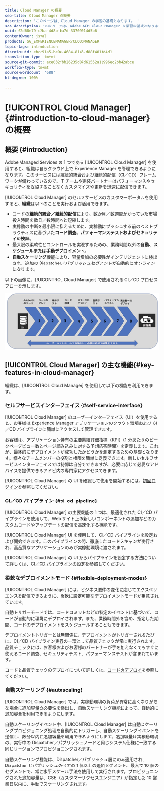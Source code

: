 ```yaml
---
title: Cloud Manager の概要
seo-title: Cloud Manager の概要
description: 'このページは、Cloud Manager の学習の基礎となります。 '
seo-description: 'このページは、Adobe AEM Cloud Manager の学習の基礎となります。メリットと主な機能を説明します。 '
uuid: 62d68e79-c2ba-4d8b-ba7d-33709014d5b6
contentOwner: jsyal
products: SG_EXPERIENCEMANAGER/CLOUDMANAGER
topic-tags: introduction
discoiquuid: ebcc91a5-be9e-4684-8146-d88f4013d4d1
translation-type: tm+mt
source-git-commit: ace032fbb26235d87d61552a11996ec2bb42abce
workflow-type: tm+mt
source-wordcount: '688'
ht-degree: 100%

---
```



# [!UICONTROL Cloud Manager]{#introduction-to-cloud-manager} の概要

## 概要 {#introduction}

Adobe Managed Services の 1 つである [!UICONTROL Cloud Manager] を使用すると、組織は自らクラウド上で Experience Manager を管理できるようになります。このサービスには継続的統合および継続的配信（CI／CD）フレームワークが備わっているので、IT チームや実装パートナーはパフォーマンスやセキュリティを妥協することなくカスタマイズや更新を迅速に配信できます。

[!UICONTROL Cloud Manager] のセルフサービスのカスタマーポータルを使用すると、**組織**&#x200B;は以下のことを実行および活用できます。

* コードの&#x200B;**継続的統合／継続的配信**&#x200B;により、数か月／数週間かかっていた市場投入時間を数日／数時間へと短縮します。
* 実稼動の中断を最小限に抑えるために、実稼動にプッシュする前のベストプラクティスに基づいた&#x200B;**コード調査、パフォーマンステストおよびセキュリティの検証**。
* 最大限の柔軟性とコントロールを実現するための、業務時間以外の&#x200B;**自動、スケジュールまたは手動デプロイメント**。
* **自動スケーリング**&#x200B;機能により、容量増加の必要性がインテリジェントに検出され、追加の Dispatcher／パブリッシュセグメントが自動的にオンラインになります。

以下の画像に、[!UICONTROL Cloud Manager] で使用される CI／CD プロセスフローを示します。

![](assets/screen_shot_2018-05-12at73843pm.png)

## [!UICONTROL Cloud Manager] の主な機能{#key-features-in-cloud-manager}

組織は、[!UICONTROL Cloud Manager] を使用して以下の機能を利用できます。

### セルフサービスインターフェイス {#self-service-interface}

[!UICONTROL Cloud Manager] のユーザーインターフェイス（UI）を使用すると、お客様は Experience Manager アプリケーションのクラウド環境および CI／CD パイプラインに簡単にアクセスして管理できます。

お客様は、アプリケーション特有の主要業績評価指標（KPI）（1 分あたりのピークページビュー数とページ読み込みに対する予想応答時間）を定義します。これが、最終的にデプロイメントが成功したかどうかを測定するための基礎となります。様々なチームメンバーの役割と権限を簡単に定義できます。新しいセルフサービスインターフェイスでは制御は自分でできますが、必要に応じて必要なアドバイスを提供できるアドビ内の専門家にアクセスできます。

[!UICONTROL Cloud Manager] の UI を確認して使用を開始するには、[初回ログイン](https://helpx.adobe.com/experience-manager/cloud-manager/using/first-time-login.html)を参照してください。

### CI／CD パイプライン {#ci-cd-pipeline}

[!UICONTROL Cloud Manager] の主要機能の 1 つは、最適化された CI／CD パイプラインを使用して、Web サイト上の新しいコンポーネントの追加などのカスタムコードやアップデートの配信を高速化する機能です。

[!UICONTROL Cloud Manager] UI を使用して、CI／CD パイプラインを設定および開始できます。このパイプラインの間、徹底したコードスキャンが実行され、高品質なアプリケーションのみが実稼動環境に渡されます。

[!UICONTROL Cloud Manager] の UI からパイプラインを設定する方法について詳しくは、[CI／CD パイプラインの設定](https://helpx.adobe.com/experience-manager/cloud-manager/using/configuring-pipeline.html)を参照してください。

### 柔軟なデプロイメントモード {#flexible-deployment-modes}

[!UICONTROL Cloud Manager] には、ビジネス要件の変化に応じてエクスペリエンスを配信できるように、柔軟に設定可能なデプロイメントモードが用意されています。

自動トリガーモードでは、コードコミットなどの特定のイベントに基づいて、コードが自動的に環境にデプロイされます。また、業務時間外を含め、指定した期間、コードのデプロイメントをスケジュールすることもできます。

デプロイメントトリガーとは無関係に、デプロイメントがトリガーされるたびに、CI／CD パイプライン実行の一環として品質チェックが常に実行されます。品質チェックには、お客様およびお客様のパートナーが手を加えなくてもすぐに使えるコード調査、セキュリティテスト、パフォーマンステストが含まれています。

コードと品質チェックのデプロイについて詳しくは、[コードのデプロイ](deploying-code.md)を参照してください。

### 自動スケーリング {#autoscaling}

[!UICONTROL Cloud Manager] では、実稼動環境の負荷が異常に高くなりがちな場合に追加容量の必要性を検出し、自動スケーリング機能によって、自動的に追加容量を利用できるようにします。

自動スケーリングイベント中、[!UICONTROL Cloud Manager] は自動スケーリングプロビジョニング処理を自動的にトリガーし、自動スケーリングイベントを送信し、数分以内に追加容量を利用できるようにします。追加容量は実稼動環境の、実行中の Dispatcher／パブリッシュノードと同じシステム仕様に一致する同じリージョンでプロビジョニングされます。

自動スケーリング機能は、Dispatcher／パブリッシュ層にのみ適用され、Dispatcher とパブリッシュのペアの 1 個以上の追加セグメント、最大で 10 個のセグメントで、常に水平スケール手法を使用して実行されます。プロビジョニングされた追加容量は、CSE（カスタマーサクセスエンジニア）が指定した 10 営業日以内に、手動でスケーリングされます。
